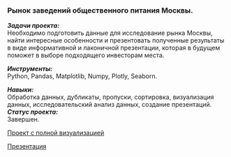 ### Рынок заведений общественного питания Москвы.

***Задачи проекта:***<br>
Необходимо подготовить данные для исследование рынка Москвы, найти интересные особенности и презентовать полученные результаты в виде информативной и лаконичной презентации, которая в будущем поможет в выборе подходящего инвесторам места.

***Инструменты:***<br>
Python, Pandas, Matplotlib, Numpy, Plotly, Seaborn.

***Навыки:***<br>
Обработка данных, дубликаты, пропуски, сортировка, визуализация данных, исследовательский анализ данных, создание презентаций.
***Статус проекта:*** <br>
Завершен.

[Проект с полной визуализацией](https://nbviewer.org/github/alexkandinsky/yandex_practicum_data_analyst/blob/main/09.%20Как%20рассказать%20историю%20с%20помощью%20данных/09_project_public_catering.ipynb)

[Презентация](https://github.com/alexkandinsky/yandex_practicum_data_analyst/blob/main/09.%20Как%20рассказать%20историю%20с%20помощью%20данных/Анализ%20рынка%20%20заведений%20общественного%20питания%20Москвы.pdf)
